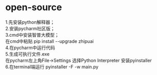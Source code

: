 # open-source
1.先安装python解释器；    
2.安装pycharm社区版；     
3.cmd中安装智普大模型；      
在cmd中粘贴      pip install --upgrade zhipuai       
4.在pycharm中运行代码        
5.生成可执行文件.exe            
在pycharm左上角File->Settings  选择Python Interpreter   安装pyinstaller         
6.在terminal端运行 pyinstaller -F -w main.py          

